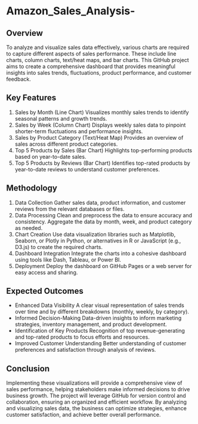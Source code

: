 # Amazon_Sales_Analysis-
## Overview
To analyze and visualize sales data effectively, various charts are required to capture different aspects of sales performance. These include line charts, column charts, text/heat maps, and bar charts. This GitHub project aims to create a comprehensive dashboard that provides meaningful insights into sales trends, fluctuations, product performance, and customer feedback.

## Key Features
1. Sales by Month (Line Chart)
Visualizes monthly sales trends to identify seasonal patterns and growth trends.
2. Sales by Week (Column Chart)
Displays weekly sales data to pinpoint shorter-term fluctuations and performance insights.
3. Sales by Product Category (Text/Heat Map)
Provides an overview of sales across different product categories.
4. Top 5 Products by Sales (Bar Chart)
Highlights top-performing products based on year-to-date sales.
5. Top 5 Products by Reviews (Bar Chart)
Identifies top-rated products by year-to-date reviews to understand customer preferences.

## Methodology
1. Data Collection
Gather sales data, product information, and customer reviews from the relevant databases or files.
2. Data Processing
Clean and preprocess the data to ensure accuracy and consistency.
Aggregate the data by month, week, and product category as needed.
3. Chart Creation
Use data visualization libraries such as Matplotlib, Seaborn, or Plotly in Python, or alternatives in R or JavaScript (e.g., D3.js) to create the required charts.
4. Dashboard Integration
Integrate the charts into a cohesive dashboard using tools like Dash, Tableau, or Power BI.
5. Deployment
Deploy the dashboard on GitHub Pages or a web server for easy access and sharing.

## Expected Outcomes
- Enhanced Data Visibility
A clear visual representation of sales trends over time and by different breakdowns (monthly, weekly, by category).
- Informed Decision-Making
Data-driven insights to inform marketing strategies, inventory management, and product development.
- Identification of Key Products
Recognition of top revenue-generating and top-rated products to focus efforts and resources.
- Improved Customer Understanding
Better understanding of customer preferences and satisfaction through analysis of reviews.

## Conclusion
Implementing these visualizations will provide a comprehensive view of sales performance, helping stakeholders make informed decisions to drive business growth. The project will leverage GitHub for version control and collaboration, ensuring an organized and efficient workflow. By analyzing and visualizing sales data, the business can optimize strategies, enhance customer satisfaction, and achieve better overall performance.


